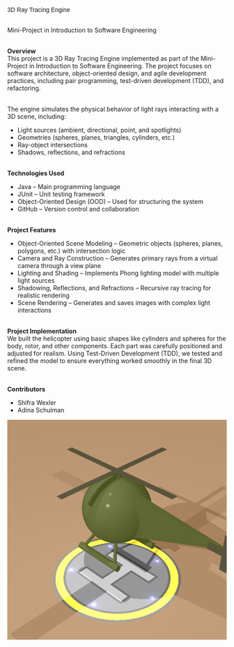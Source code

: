 <p style="font-family: Arial, sans-serif; font-size: 14px;">
3D Ray Tracing Engine<br><br>

Mini-Project in Introduction to Software Engineering<br><br>

<b>Overview</b><br>
This project is a 3D Ray Tracing Engine implemented as part of the Mini-Project in Introduction to Software Engineering. The project focuses on software architecture, object-oriented design, and agile development practices, including pair programming, test-driven development (TDD), and refactoring.<br><br>

The engine simulates the physical behavior of light rays interacting with a 3D scene, including:<br>
- Light sources (ambient, directional, point, and spotlights)<br>
- Geometries (spheres, planes, triangles, cylinders, etc.)<br>
- Ray-object intersections<br>
- Shadows, reflections, and refractions<br><br>

<b>Technologies Used</b><br>
- Java – Main programming language<br>
- JUnit – Unit testing framework<br>
- Object-Oriented Design (OOD) – Used for structuring the system<br>
- GitHub – Version control and collaboration<br><br>

<b>Project Features</b><br>
- Object-Oriented Scene Modeling – Geometric objects (spheres, planes, polygons, etc.) with intersection logic<br>
- Camera and Ray Construction – Generates primary rays from a virtual camera through a view plane<br>
- Lighting and Shading – Implements Phong lighting model with multiple light sources<br>
- Shadowing, Reflections, and Refractions – Recursive ray tracing for realistic rendering<br>
- Scene Rendering – Generates and saves images with complex light interactions<br><br>

<b>Project Implementation</b><br>
We built the helicopter using basic shapes like cylinders and spheres for the body, rotor, and other components. Each part was carefully positioned and adjusted for realism. Using Test-Driven Development (TDD), we tested and refined the model to ensure everything worked smoothly in the final 3D scene.<br><br>

<b>Contributors</b><br>
- Shifra Wexler<br>
- Adina Schulman<br>
</p>


<!-- Image in HTML -->
<img src="images/final%20image.png" alt="Graphic Scene" style="max-width:100%; height:auto;"/>



